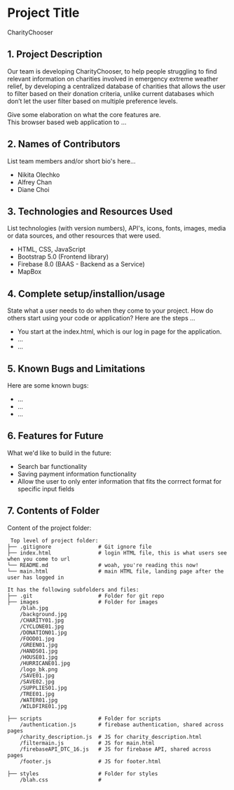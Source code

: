 # Project Title

CharityChooser

## 1. Project Description

Our team is developing CharityChooser, to help people struggling to find relevant information on charities involved in emergency extreme weather relief, by developing a centralized database of charities that allows the user to filter based on their donation criteria, unlike current databases which don’t let the user filter based on multiple preference levels.

Give some elaboration on what the core features are.  
This browser based web application to ...

## 2. Names of Contributors

List team members and/or short bio's here...

- Nikita Olechko
- Alfrey Chan
- Diane Choi

## 3. Technologies and Resources Used

List technologies (with version numbers), API's, icons, fonts, images, media or data sources, and other resources that were used.

- HTML, CSS, JavaScript
- Bootstrap 5.0 (Frontend library)
- Firebase 8.0 (BAAS - Backend as a Service)
- MapBox

## 4. Complete setup/installion/usage

State what a user needs to do when they come to your project. How do others start using your code or application?
Here are the steps ...

- You start at the index.html, which is our log in page for the application.
- ...
- ...

## 5. Known Bugs and Limitations

Here are some known bugs:

- ...
- ...
- ...

## 6. Features for Future

What we'd like to build in the future:

- Search bar functionality
- Saving payment information functionality
- Allow the user to only enter information that fits the corrrect format for specific input fields

## 7. Contents of Folder

Content of the project folder:

```
 Top level of project folder:
├── .gitignore               # Git ignore file
├── index.html               # login HTML file, this is what users see when you come to url
└── README.md                # woah, you're reading this now!
└── main.html                # main HTML file, landing page after the user has logged in

It has the following subfolders and files:
├── .git                     # Folder for git repo
├── images                   # Folder for images
    /blah.jpg
    /background.jpg
    /CHARITY01.jpg
    /CYCLONE01.jpg
    /DONATION01.jpg
    /FOOD01.jpg
    /GREEN01.jpg
    /HANDS01.jpg
    /HOUSE01.jpg
    /HURRICANE01.jpg
    /logo_bk.png
    /SAVE01.jpg
    /SAVE02.jpg
    /SUPPLIES01.jpg
    /TREE01.jpg
    /WATER01.jpg
    /WILDFIRE01.jpg

├── scripts                  # Folder for scripts
    /authentication.js       # firebase authentication, shared across pages
    /charity_description.js  # JS for charity_description.html
    /filtermain.js           # JS for main.html
    /firebaseAPI_DTC_16.js   # JS for firebase API, shared across pages
    /footer.js               # JS for footer.html

├── styles                   # Folder for styles
    /blah.css                #



```
